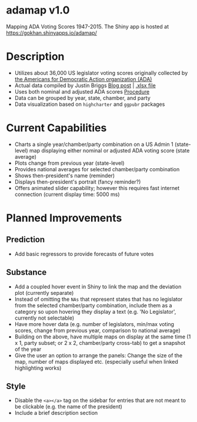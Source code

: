 # adamap v1.0
Mapping ADA Voting Scores 1947-2015. The Shiny app is hosted at https://gokhan.shinyapps.io/adamap/

# Description
* Utilizes about 36,000 US legislator voting scores originally collected by [the Americans for Democratic Action organization (ADA)](adaction.org)
* Actual data compiled by Justin Briggs [Blog post](http://trialstravails.blogspot.co.uk/2017/01/adjusted-ada-scores-from-1947-2015.html) | [.xlsx file](http://bit.ly/2j1TXfE)
* Uses both nominal and adjusted ADA scores [Procedure](http://timgroseclose.com/adjusted-interest-group-scores/)
* Data can be grouped by year, state, chamber, and party
* Data visualization based on ```highcharter``` and ```ggpubr``` packages

# Current Capabilities

* Charts a single year/chamber/party combination on a US Admin 1 (state-level) map displaying either nominal or adjusted ADA voting score (state average)
* Plots change from previous year (state-level)
* Provides national averages for selected chamber/party combination 
* Shows then-president's name (reminder)
* Displays then-president's portrait (fancy reminder?)
* Offers animated slider capability; however this requires fast internet connection (current display time: 5000 ms)

# Planned Improvements
## Prediction
* Add basic regressors to provide forecasts of future votes

## Substance
* Add a coupled hover event in Shiny to link the map and the deviation plot (currently separate)
* Instead of omitting the ```NAs``` that represent states that has no legislator from the selected chamber/party combination, include them as a category so upon hovering they display a text (e.g. 'No Legislator', currently not selectable)
* Have more hover data (e.g. number of legislators, min/max voting scores, change from previous year, comparison to national average)
* Building on the above, have multiple maps on display at the same time (1 x 1, party subset; or 2 x 2, chamber/party cross-tab) to get a snapshot of the year
* Give the user an option to arrange the panels: Change the size of the map, number of maps displayed etc. (especially useful when linked highlighting works)

## Style
* Disable the ```<a></a>``` tag on the sidebar for entries that are not meant to be clickable (e.g. the name of the president)
* Include a brief description section